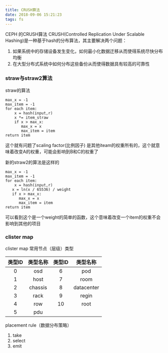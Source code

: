 ```yaml
---
title: CRUSH算法
date: 2018-09-06 15:21:23
tags: fs
---
```


CEPH 的CRUSH算法
CRUSH(Controlled Replication Under Scalable Hashing)是一种基于hash的分布算法，其主要解决两个问题：

1. 如果系统中的存储设备发生变化，如何最小化数据迁移从而使得系统尽快分布均衡
2. 在大型分布式系统中如何分布这些备份从而使得数据具有较高的可靠性

### straw与straw2算法 ###
straw的算法
```
max_x = -1
max_item = -1
for each item:
    x = hash(input,r)
    x *= item_straw
    if x > max_x:
       max_x = x
       max_item = item
return item
```
这个就有问题了scaling factor(比例因子) 是其他iteam的权重所有的，这个就意味着改变A的权重，可能会影响到B和C的权重了

新的straw2的算法是这样的
```
max_x = -1
max_item = -1
for each item:
    x = hash(input,r)
   x = ln(x / 65536) / weight
   if x > max_x:
      max_x = x
      max_item = item
return item
```
可以看到这个是一个weight的简单的函数，这个意味着改变一个item的权重不会影响到其他的项目

### clister map ###
clister map 常用节点（层级）类型

类型ID|类型名称|类型ID|类型名称
:--:|:--:|:--:|:--:
0|osd|6|pod
1|host|7|room
2|chassis|8|datacenter
3|rack|9|regin
4|row|10|root
5|pdu

placement rule（数据分布策略）

1. take
2. select
3. emit
